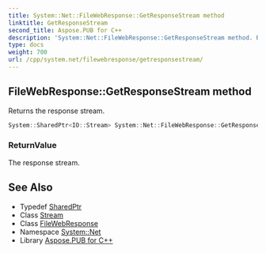 ```yaml
---
title: System::Net::FileWebResponse::GetResponseStream method
linktitle: GetResponseStream
second_title: Aspose.PUB for C++
description: 'System::Net::FileWebResponse::GetResponseStream method. Returns the response stream in C++.'
type: docs
weight: 700
url: /cpp/system.net/filewebresponse/getresponsestream/
---
```

## FileWebResponse::GetResponseStream method


Returns the response stream.

```cpp
System::SharedPtr<IO::Stream> System::Net::FileWebResponse::GetResponseStream() override
```


### ReturnValue

The response stream.

## See Also

* Typedef [SharedPtr](../../../system/sharedptr/)
* Class [Stream](../../../system.io/stream/)
* Class [FileWebResponse](../)
* Namespace [System::Net](../../)
* Library [Aspose.PUB for C++](../../../)
